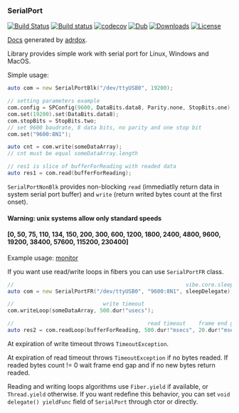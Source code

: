 ### SerialPort

[![Build Status](https://travis-ci.org/deviator/serialport.svg?branch=master)](https://travis-ci.org/deviator/serialport)
[![Build status](https://ci.appveyor.com/api/projects/status/64m852qc8j3re1y1?svg=true)](https://ci.appveyor.com/project/deviator/serialport)
[![codecov](https://codecov.io/gh/deviator/serialport/branch/master/graph/badge.svg)](https://codecov.io/gh/deviator/serialport)
[![Dub](https://img.shields.io/dub/v/serialport.svg)](http://code.dlang.org/packages/serialport)
[![Downloads](https://img.shields.io/dub/dt/serialport.svg)](http://code.dlang.org/packages/serialport)
[![License](https://img.shields.io/dub/l/serialport.svg)](http://code.dlang.org/packages/serialport)

[Docs](http://serialport.dpldocs.info/serialport.html) generated by [adrdox](https://github.com/adamdruppe/adrdox).

Library provides simple work with serial port for Linux, Windows and MacOS.

Simple usage:

```d
auto com = new SerialPortBlk("/dev/ttyUSB0", 19200);

// setting parameters example
com.config = SPConfig(9600, DataBits.data8, Parity.none, StopBits.one)
com.set(19200).set(DataBits.data8);
com.stopBits = StopBits.two;
// set 9600 baudrate, 8 data bits, no parity and one stop bit
com.set("9600:8N1");

auto cnt = com.write(someDataArray);
// cnt must be equal someDataArray.length

// res1 is slice of bufferForReading with readed data
auto res1 = com.read(bufferForReading);
```

`SerialPortNonBlk` provides non-blocking `read` (immediatlly return data in system serial port buffer)
and `write` (return writed bytes count at the first onset).

#### Warning: unix systems allow only standard speeds
#### [0, 50, 75, 110, 134, 150, 200, 300, 600, 1200, 1800, 2400, 4800, 9600, 19200, 38400, 57600, 115200, 230400]

Example usage: [monitor](example/monitor)

If you want use read/write loops in fibers you can use `SerialPortFR` class.

```d
//                                                      vibe.core.sleep for example
auto com = new SerialPortFR("/dev/ttyUSB0", "9600:8N1", sleepDelegate);

//                            write timeout
com.writeLoop(someDataArray, 500.dur!"usecs");

//                                          read timeout    frame end gap
auto res2 = com.readLoop(bufferForReading, 500.dur!"msecs", 20.dur!"msecs");
```

At expiration of write timeout throws `TimeoutException`.

At expiration of read timeout throws `TimeoutException` if no bytes readed.
If readed bytes count != 0 wait frame end gap and if no new bytes return readed.

Reading and writing loops algorithms use `Fiber.yield` if available,
or `Thread.yield` otherwise. If you want redefine this behavior, you can set
`void delegate() yieldFunc` field of `SerialPort` through ctor or directly.